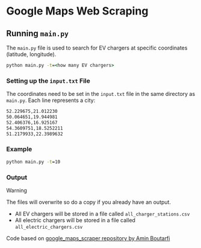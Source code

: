 # Google Maps Web Scraping

## Running `main.py`

The `main.py` file is used to search for EV chargers at specific coordinates (latitude, longitude).

```cmd
python main.py -t=<how many EV chargers>
```

### Setting up the `input.txt` File

The coordinates need to be set in the `input.txt` file in the same directory as `main.py`. Each line represents a city:

```txt
52.229675,21.012230
50.064651,19.944981
52.406376,16.925167
54.3609751,18.5252211
51.2179933,22.3989632
```

### Example

```cmd
python main.py -t=10
```

### Output

> [!WARNING]
> The files will overwrite so do a copy if you already have an output.

- All EV chargers will be stored in a file called `all_charger_stations.csv`
- All electric chargers will be stored in a file called `all_electric_chargers.csv`

Code based on [google_maps_scraper repository by Amin Boutarfi](https://github.com/amineboutarfi/google_maps_scraper/tree/master)

